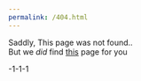 ```yaml
---
permalink: /404.html
---
```


Saddly, This page was not found..<br>
But we *did* find [this](https://jonnygamer.github.io/404-not-found) page for you

-1-1-1
